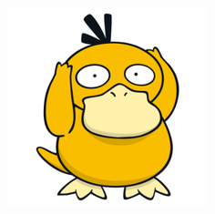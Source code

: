 <p align="center">
  <img src="https://raw.githubusercontent.com/MatheusMuriel/Psyduck/main/Assets/psyduck.png" width="350">
</p>
